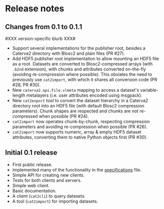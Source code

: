 # Release notes

## Changes from 0.1 to 0.1.1

#XXX version-specific blurb XXX#

* Support several implementations for the publisher root, besides a Caterva2 directory with Blosc2 and plain files (PR #27).
* Add HDF5 publisher root implementation to allow mounting an HDF5 file as a root.  Datasets are converted to Blosc2-compressed arrays (with `.b2nd` extension), with chunks and attributes converted on-the-fly (avoiding re-compression where possible).  This obviates the need to previously use `cat2import`, with which it shares all conversion code (PR #28, PR #30).
* New `caterva2.api.File.vlmeta` mapping to access a dataset's variable-length metalayers (i.e. user attributes encoded using msgpack).
* New `cat2export` tool to convert the dataset hierarchy in a Caterva2 directory root into an HDF5 file (with default Blosc2 compression parameters).  Chunk shapes are respected and chunks are not re-compressed when possible (PR #24).
* `cat2import` now operates chunk-by-chunk, respecting compression parameters and avoiding re-compression when possible (PR #26).
* `cat2import` now supports numeric, array & empty HDF5 dataset attributes, converting them to native Python objects first (PR #30).

## Initial 0.1 release

* First public release.
* Implemented many of the functionality in the [specifications](SPECS.md) file.
* Simple API for creating new clients.
* Tests for both clients and servers.
* Simple web client.
* Basic documentation.
* A client (`cat2cli`) to query datasets.
* A tool (`cat2import`) for importing datasets.
